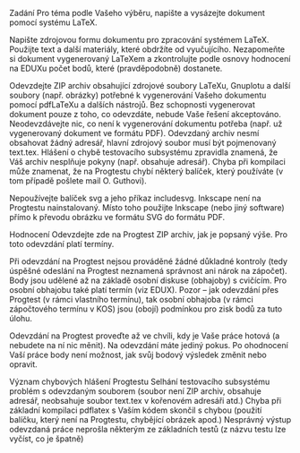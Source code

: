 Zadání
Pro téma podle Vašeho výběru, napište a vysázejte dokument pomocí systému LaTeX.

Napište zdrojovou formu dokumentu pro zpracování systémem LaTeX. Použijte text a další materiály, které obdržíte od vyučujícího. Nezapomeňte si dokument vygenerovaný LaTeXem a zkontrolujte podle osnovy hodnocení na EDUXu počet bodů, které (pravděpodobně) dostanete.

Odevzdejte ZIP archiv obsahující zdrojové soubory LaTeXu, Gnuplotu a další soubory (např. obrázky) potřebné k vygenerování Vašeho dokumentu pomocí pdfLaTeXu a dalších nástrojů. Bez schopnosti vygenerovat dokument pouze z toho, co odevzdáte, nebude Vaše řešení akceptováno. Neodevzdávejte nic, co není k vygenerování dokumentu potřeba (např. už vygenerovaný dokument ve formátu PDF). Odevzdaný archiv nesmí obsahovat žádný adresář, hlavní zdrojový soubor musí být pojmenovaný text.tex. Hlášení o chybě testovacího subsystému zpravidla znamená, že Váš archiv nesplňuje pokyny (např. obsahuje adresář). Chyba při kompilaci může znamenat, že na Progtestu chybí některý balíček, který používáte (v tom případě pošlete mail O. Guthovi).

Nepoužívejte balíček svg a jeho příkaz includesvg. Inkscape není na Progtestu nainstalovaný. Místo toho použijte Inkscape (nebo jiný software) přímo k převodu obrázku ve formátu SVG do formátu PDF.

Hodnocení
Odevzdejte zde na Progtest ZIP archiv, jak je popsaný výše. Pro toto odevzdání platí termíny.

Při odevzdání na Progtest nejsou prováděné žádné důkladné kontroly (tedy úspěšné odeslání na Progtest neznamená správnost ani nárok na zápočet). Body jsou udělené až na základě osobní diskuse (obhajoby) s cvičícím. Pro osobní obhajobu také platí termín (viz EDUX). Pozor – jak odevzdání přes Progtest (v rámci vlastního termínu), tak osobní obhajoba (v rámci zápočtového termínu v KOS) jsou (obojí) podmínkou pro zisk bodů za tuto úlohu.

Odevzdání na Progtest proveďte až ve chvíli, kdy je Vaše práce hotová (a nebudete na ní nic měnit). Na odevzdání máte jediný pokus. Po ohodnocení Vaší práce body není možnost, jak svůj bodový výsledek změnit nebo opravit.

Význam chybových hlášení Progtestu
Selhání testovacího subsystému
problém s odevzdaným souborem (soubor není ZIP archiv, obsahuje adresář, neobsahuje soubor text.tex v kořenovém adresáři atd.)
Chyba při základní kompilaci
pdflatex s Vaším kódem skončil s chybou (použití balíčku, který není na Progtestu, chybějící obrázek apod.)
Nesprávný výstup
odevzdaná práce neprošla některým ze základních testů (z názvu testu lze vyčíst, co je špatně)